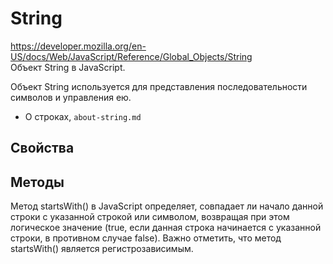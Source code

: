 # String
https://developer.mozilla.org/en-US/docs/Web/JavaScript/Reference/Global_Objects/String  
Объект String в JavaScript.

Объект String используется для представления последовательности символов и управления ею.

- О строках, `about-string.md`

## Свойства

## Методы
Метод startsWith() в JavaScript определяет, совпадает ли начало данной строки с указанной строкой или символом, возвращая при этом логическое значение (true, если данная строка начинается с указанной строки, в противном случае false). Важно отметить, что метод startsWith() является регистрозависимым.
